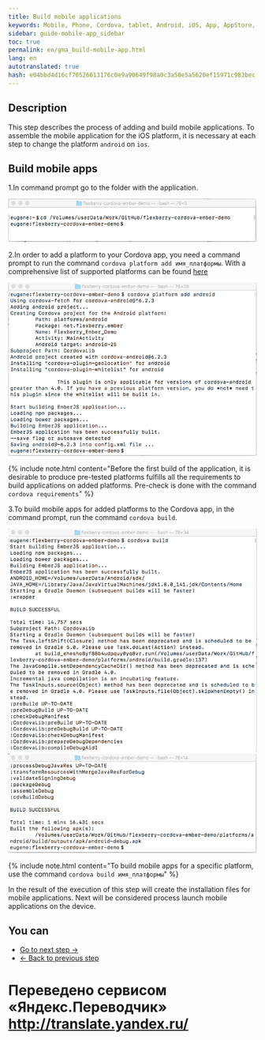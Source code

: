 ```yaml
--- 
title: Build mobile applications 
keywords: Mobile, Phone, Cordova, tablet, Android, iOS, App, AppStore, play market 
sidebar: guide-mobile-app_sidebar 
toc: true 
permalink: en/gma_build-mobile-app.html 
lang: en 
autotranslated: true 
hash: e04bbd4d16cf70526613176c0e9a90649f98a0c3a50e5a5620ef15971c983bec 
--- 
```


## Description 

This step describes the process of adding and build mobile applications. To assemble the mobile application for the iOS platform, it is necessary at each step to change the platform `android` on `ios`. 

## Build mobile apps 

1.In command prompt go to the folder with the application. 

![](/images/pages/guides/mobile-app/jump-mobile-app.png) 

2.In order to add a platform to your Cordova app, you need a command prompt to run the command `cordova platform add имя_платформы`. With a comprehensive list of supported platforms can be found [here](https://cordova.apache.org/docs/en/latest/guide/support/index.html) 

![](/images/pages/guides/mobile-app/add-new-platforms.png) 

{% include note.html content="Before the first build of the application, it is desirable to produce pre-tested platforms fulfills all the requirements to build applications on added platforms. Pre-check is done with the command `cordova requirements`" %} 

3.To build mobile apps for added platforms to the Cordova app, in the command prompt, run the command `cordova build`. 

![](/images/pages/guides/mobile-app/mobile-app-build1.png) 
![](/images/pages/guides/mobile-app/mobile-app-build2.png) 

{% include note.html content="To build mobile apps for a specific platform, use the command `cordova build имя_платформы`" %} 

In the result of the execution of this step will create the installation files for mobile applications. Next will be considered process launch mobile applications on the device. 

## You can 

* [Go to next step ->](gma_launch-mobile-app.html) 
* [<- Back to previous step](gma_setting_ember-mobile-app.html) 



 # Переведено сервисом «Яндекс.Переводчик» http://translate.yandex.ru/